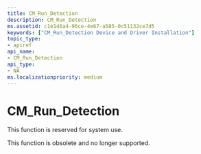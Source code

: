 ```yaml
---
title: CM_Run_Detection
description: CM_Run_Detection
ms.assetid: c1e146a4-96ce-4e67-a585-0c51132ce7d5
keywords: ["CM_Run_Detection Device and Driver Installation"]
topic_type:
- apiref
api_name:
- CM_Run_Detection
api_type:
- NA
ms.localizationpriority: medium
---
```


# CM_Run_Detection

This function is reserved for system use.


This function is obsolete and no longer supported.

 

 





